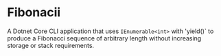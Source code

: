 # Fibonacii

A Dotnet Core CLI application that uses `IEnumerable<int>` 
with 'yield()` to produce a Fibonacci sequence of 
arbitrary length without increasing storage or 
stack requirements.
